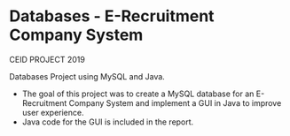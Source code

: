 # Databases - E-Recruitment Company System
CEID PROJECT 2019 

Databases Project using MySQL and Java. 
- The goal of this project was to create a MySQL database for an E-Recruitment Company System and implement a GUI in Java to improve user experience.
- Java code for the GUI is included in the report.
